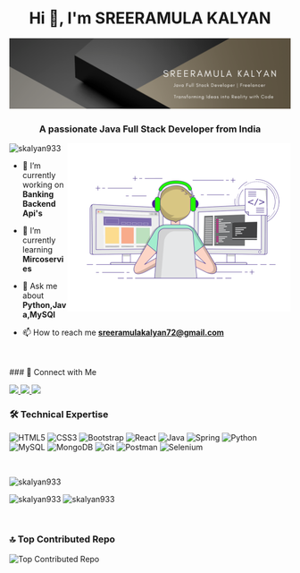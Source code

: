<h1 align="center">Hi 👋, I'm SREERAMULA KALYAN</h1>
<div align="center">
  <img src="https://github.com/Skalyan933/Skalyan933/blob/main/Black%20Gold%20Minimalist%20Elegant%20Business%20LinkedIn%20Banner.png" alt="Banner">
</div>


<h3 align="center">A passionate Java Full Stack Developer from India</h3>
<img align="right" alt="coding" src="https://github.com/Skalyan933/Skalyan933/blob/main/gif3.gif" width="400">

<p align="left"> <img src="https://komarev.com/ghpvc/?username=skalyan933&label=Profile%20views&color=0e75b6&style=flat" alt="skalyan933" /> </p>

- 🔭 I’m currently working on **Banking Backend Api's**

- 🌱 I’m currently learning **Mircoservies**

- 💬 Ask me about **Python,Java,MySQl**

- 📫 How to reach me **sreeramulakalyan72@gmail.com**


<br>
<br>
### 🤝 Connect with Me
<p></p>
<p align="left">
  <a href="https://linkedin.com/in/sreeramulakalyan">
    <img src="https://img.shields.io/badge/LinkedIn-0077B5?style=for-the-badge&logo=linkedin&logoColor=white">
  </a>
  <a href="mailto:sreeramulakalyan72@gmail.com">
    <img src="https://img.shields.io/badge/Gmail-D14836?style=for-the-badge&logo=gmail&logoColor=white">
  </a>
  <a href="https://leetcode.com/kalyan2024">
    <img src="https://img.shields.io/badge/LeetCode-FFA116?style=for-the-badge&logo=leetcode&logoColor=black">
  </a>
</p>

### 🛠️ Technical Expertise

![HTML5](https://img.shields.io/badge/HTML5-E34F26?style=flat&logo=html5&logoColor=white) ![CSS3](https://img.shields.io/badge/CSS3-1572B6?style=flat&logo=css3&logoColor=white) ![Bootstrap](https://img.shields.io/badge/Bootstrap-563D7C?style=flat&logo=bootstrap&logoColor=white) ![React](https://img.shields.io/badge/React-20232A?style=flat&logo=react&logoColor=61DAFB) ![Java](https://img.shields.io/badge/Java-ED8B00?style=flat&logo=openjdk&logoColor=white) ![Spring](https://img.shields.io/badge/Spring-6DB33F?style=flat&logo=spring&logoColor=white) ![Python](https://img.shields.io/badge/Python-3776AB?style=flat&logo=python&logoColor=white) ![MySQL](https://img.shields.io/badge/MySQL-005C84?style=flat&logo=mysql&logoColor=white) ![MongoDB](https://img.shields.io/badge/MongoDB-4EA94B?style=flat&logo=mongodb&logoColor=white) ![Git](https://img.shields.io/badge/Git-F05032?style=flat&logo=git&logoColor=white) ![Postman](https://img.shields.io/badge/Postman-FF6C37?style=flat&logo=postman&logoColor=white) ![Selenium](https://img.shields.io/badge/Selenium-43B02A?style=flat&logo=selenium&logoColor=white)

<br>
<p align="left">
  <img src="https://github-readme-stats.vercel.app/api/top-langs?username=skalyan933&show_icons=true&locale=en&layout=compact" alt="skalyan933" style="margin-right: 10;" /> 
</p>

<p>
  <img src="https://github-readme-stats.vercel.app/api?username=skalyan933&show_icons=true&locale=en" alt="skalyan933" />
  <img src="https://github-readme-streak-stats.herokuapp.com/?user=skalyan933&" alt="skalyan933" />
</p>
<br>

</p>

### 🔝 Top Contributed Repo
![Top Contributed Repo](https://github-contributor-stats.vercel.app/api?username=Skalyan933&limit=5&theme=flat&combine_all_yearly_contributions=true)
